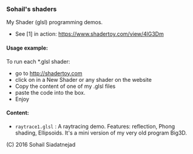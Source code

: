### Sohail's shaders

My Shader (glsl) programming demos.

* See [1] in action: https://www.shadertoy.com/view/4lG3Dm

#### Usage example:

To run each *.glsl shader:
* go to http://shadertoy.com
* click on in a New Shader or any shader on the website
* Copy the content of one of my .glsl files
* paste the code into the box.
* Enjoy

#### Content:
* `raytrace1.glsl` : A raytracing demo. Features: reflection, Phong shading, Ellipsoids. It's a mini version of my very old program Big3D.


(C) 2016 Sohail Siadatnejad

